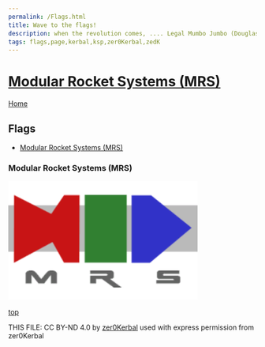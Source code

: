 ```yaml
---
permalink: /Flags.html
title: Wave to the flags!
description: when the revolution comes, .... Legal Mumbo Jumbo (Douglas Adams)
tags: flags,page,kerbal,ksp,zer0Kerbal,zedK
---
```

<!-- Flags.md v1.0.0.0
Modular Rocket Systems (MRS)
created: 04 Jul 2023
updated: 

TEMPLATE: Flags.md v1.0.0.0
created: 24 Apr 2023
updated: 

THIS FILE: CC BY-ND 4.0 by zer0Kerbal -->

<script src="https://kit.fontawesome.com/0ea5493613.js" crossorigin="anonymous"></script>
<i class="fa fa-gear fa-spin fa-3x" style="color: firebrick"></i>

# [Modular Rocket Systems (MRS)][mod]

[Home](./index.md)

## Flags

<!-- no toc -->
* [Modular Rocket Systems (MRS)](#modular-rocket-systems-mrs)

### Modular Rocket Systems (MRS)

 <img src="https://raw.githubusercontent.com/zer0Kerbal/ModularRocketSystems/master/docs/Flags/MRS-Flag.png" alt="Modular Rocket Systems (MRS)" style="zoom:75%;" />

[top](#flags)

THIS FILE: CC BY-ND 4.0 by [zer0Kerbal](https://github.com/zer0Kerbal)
  used with express permission from zer0Kerbal

[mod]: https://www.curseforge.com/kerbal/ksp-mods/ModularRocketSystems "Modular Rocket Systems (MRS)"